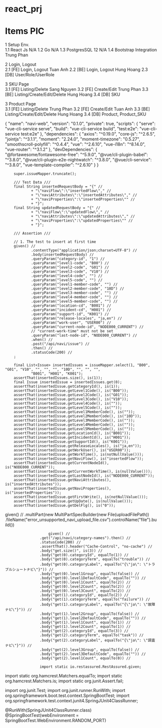 # react_prj


#	Items	PIC
1	Setup Env.	 
1.1	React Js	N/A
1.2	Go	N/A
1.3	PostgresSQL 12	N/A
1.4	Bootstrap Integration	Trung Phan
	 	
2	Login, Logout	
2.1	[FE] Login, Logout	Tuan Anh
2.2	[BE] Login, Logout	Hung Hoang
2.3	[DB] User/Role/UserRole 	
 	 	
3	SKU Page	
3.1	[FE] Listing/Delete	Sang Nguyen
3.2	[FE] Create/Edit	Trung Phan
3.3	[BE] Listing/Create/Edit/Delete	Hung Hoang
3.4	[DB] SKU	
 	 	
3	Product Page	
3.1	[FE] Listing/Delete	Trung Phan
3.2	[FE] Create/Edit	Tuan Anh
3.3	[BE] Listing/Create/Edit/Delete	Hung Hoang
3.4	[DB] Product, Product_SKU	


{
  "name": "navi-web",
  "version": "0.1.0",
  "private": true,
  "scripts": {
    "serve": "vue-cli-service serve",
    "build": "vue-cli-service build",
    "test:e2e": "vue-cli-service test:e2e"
  },
  "dependencies": {
    "axios": "^0.19.0",
    "core-js": "^2.6.5",
    "jointjs": "^3.1.1",
    "moment": "2.24.0",
    "moment-timezone": "0.5.27",
    "smoothscroll-polyfill": "^0.4.4",
    "vue": "^2.6.10",
    "vue-i18n": "^8.14.0",
    "vue-router": "^3.1.2"
  },
  "devDependencies": {
    "@fortawesome/fontawesome-free": "^5.9.0",
    "@vue/cli-plugin-babel": "^3.8.0",
    "@vue/cli-plugin-e2e-nightwatch": "^3.8.0",
    "@vue/cli-service": "^3.8.0",
    "vue-template-compiler": "^2.6.10"
  }
}
<script> " //
            + "SELECT DISTINCT " //
            + "  \"SEIBUN_CD\", " //
            + "  \"SEIBUN_NM\", " //
            + "  \"SIKIBETU\" " //
            + "FROM " //
            + "  TEC_M_SEIBUN " //
            + "WHERE " //
            + "  \"SIKIBETU\" IN " //
            + "  <foreach item='sikibetu' collection='sikibetuList' " //
            + "   open='(' separator=',' close=')'>" //
            + "    #{sikibetu} " //
            + "  </foreach> " //
            + "ORDER BY " //
            + "  \"SEIBUN_CD\" ASC " //
            + "</script> 
	    
	    
	    super.issueMapper.truncate();

		/// Test Data ///
		final String insertedRequestBody = "{" //
				+ "\"naviFlow\":\"insertedFlow\"," //
				+ "\"naviAttributes\":\"insertedAttributes\"," //
				+ "\"naviProperties\":\"insertedProperties\"" //
				+ "}";
		final String updatedRequestBody = "{" //
				+ "\"naviFlow\":\"updatedFlow\"," //
				+ "\"naviAttributes\":\"updatedAttributes\"," //
				+ "\"naviProperties\":\"updatedProperties\"" //
				+ "}";

		/// Assertion ///

		// 1. The test to insert at first time
		given() //
				.contentType("application/json;charset=UTF-8") //
				.body(insertedRequestBody) //
				.queryParam("category-id", "1") //
				.queryParam("level1-code", "B00") //
				.queryParam("level2-code", "G01") //
				.queryParam("level3-code", "V10") //
				.queryParam("level4-code", "") //
				.queryParam("level5-code", "") //
				.queryParam("level1-member-code", "") //
				.queryParam("level2-member-code", "10D") //
				.queryParam("level3-member-code", "") //
				.queryParam("level4-member-code", "") //
				.queryParam("level5-member-code", "") //
				.queryParam("location-cd", "B001") //
				.queryParam("incident-cd", "H001") //
				.queryParam("support-id", "K001") //
				.queryParam("release-locales", "ja,en") //
				.queryParam("work-user", "USER00") //
				.queryParam("current-node-id", "NODE000_CURRENT") //
				// "current-work-time" must not be set
				.queryParam("last-node-id", "NODE000_CURRENT") //
				.when() //
				.post("/api/navi/issue") //
				.then() //
				.statusCode(200) //
		;

		final List<Issue> insertedIssues = issueMapper.select(1, "B00", "G01", "V10", "", "", "", "10D", "", "", "",
				"B001", "H001", "K001");
		assertThat(insertedIssues.size(), is(1));
		final Issue insertedIssue = insertedIssues.get(0);
		assertThat(insertedIssue.getCategoryId(), is(1));
		assertThat(insertedIssue.getLevel1Code(), is("B00"));
		assertThat(insertedIssue.getLevel2Code(), is("G01"));
		assertThat(insertedIssue.getLevel3Code(), is("V10"));
		assertThat(insertedIssue.getLevel4Code(), is(""));
		assertThat(insertedIssue.getLevel5Code(), is(""));
		assertThat(insertedIssue.getLevel1MemberCode(), is(""));
		assertThat(insertedIssue.getLevel2MemberCode(), is("10D"));
		assertThat(insertedIssue.getLevel3MemberCode(), is(""));
		assertThat(insertedIssue.getLevel4MemberCode(), is(""));
		assertThat(insertedIssue.getLevel5MemberCode(), is(""));
		assertThat(insertedIssue.getLocationCd(), is("B001"));
		assertThat(insertedIssue.getIncidentCd(), is("H001"));
		assertThat(insertedIssue.getSupportId(), is("K001"));
		assertThat(insertedIssue.getReleaseLocales(), is("ja,en"));
		assertThat(insertedIssue.getWorkUser(), is("USER00"));
		assertThat(insertedIssue.getWorkTime(), is(notNullValue()));
		assertThat(insertedIssue.getNaviFlow(), is("insertedFlow"));
		assertThat(insertedIssue.getCurrentNodeId(), is("NODE000_CURRENT"));
		assertThat(insertedIssue.getCurrentWorkTime(), is(nullValue()));
		assertThat(insertedIssue.getLastNodeId(), is("NODE000_CURRENT"));
		assertThat(insertedIssue.getNaviAttributes(), is("insertedAttributes"));
		assertThat(insertedIssue.getNaviProperties(), is("insertedProperties"));
		assertThat(insertedIssue.getFirstWrite(), is(notNullValue()));
		assertThat(insertedIssue.getUpDate(), is(nullValue()));
		assertThat(insertedIssue.getDelFlg(), is("0"));


given() //
				.multiPart(new MultiPartSpecBuilder(new File(uploadFilePath))
						.fileName("error_unsupported_navi_upload_file.csv").controlName("file").build())
						
						
						given() //
					.get("/api/navi/category-names").then() //
					.statusCode(200) //
					.assertThat().header("Cache-Control", "no-cache") //
					.body("get.size()", is(3)) //
					.body("get(0).categoryId", equalTo(1)) //
					.body("get(0).categoryTerm", equalTo("trouble")) //
					.body("get(0).categoryLabel", equalTo("{\"ja\": \"トラブルシュートナビ\"}")) //
					.body("get(0).level1Group", equalTo(false)) //
					.body("get(0).level1DefaultCode", equalTo("")) //
					.body("get(0).level1Count", equalTo(2)) //
					.body("get(0).level2Count", equalTo(2)) //
					.body("get(0).level3Count", equalTo(2)) //
					.body("get(1).categoryId", equalTo(2)) //
					.body("get(1).categoryTerm", equalTo("failure")) //
					.body("get(1).categoryLabel", equalTo("{\"ja\": \"故障ナビ\"}")) //
					.body("get(1).level2Group", equalTo(false)) //
					.body("get(1).level2DefaultCode", equalTo("")) //
					.body("get(1).level1Count", equalTo(1)) //
					.body("get(1).level2Count", equalTo(1)) //
					.body("get(2).categoryId", equalTo(3)) //
					.body("get(2).categoryTerm", equalTo("task")) //
					.body("get(2).categoryLabel", equalTo("{\"ja\": \"調査ナビ\"}")) //
					.body("get(2).level3Group", equalTo(false)) //
					.body("get(2).level3DefaultCode", equalTo("")) //
					.body("get(2).level1Count", equalTo(0)) //
					
					import static io.restassured.RestAssured.given;
import static org.hamcrest.Matchers.equalTo;
import static org.hamcrest.Matchers.is;
import static org.junit.Assert.fail;

import org.junit.Test;
import org.junit.runner.RunWith;
import org.springframework.boot.test.context.SpringBootTest;
import org.springframework.test.context.junit4.SpringJUnit4ClassRunner;

@RunWith(SpringJUnit4ClassRunner.class)
@SpringBootTest(webEnvironment = SpringBootTest.WebEnvironment.RANDOM_PORT)
